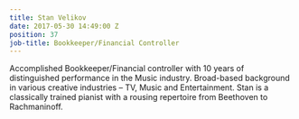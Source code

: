 ```yaml
---
title: Stan Velikov
date: 2017-05-30 14:49:00 Z
position: 37
job-title: Bookkeeper/Financial Controller
---
```


Accomplished Bookkeeper/Financial controller with 10 years of distinguished performance in the Music industry. Broad-based background in various creative industries – TV, Music and Entertainment. Stan is a classically trained pianist with a rousing repertoire from Beethoven to Rachmaninoff.